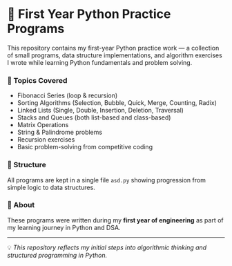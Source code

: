 # 🐍 First Year Python Practice Programs

This repository contains my first-year Python practice work — a collection of small programs, data structure implementations, and algorithm exercises I wrote while learning Python fundamentals and problem solving.

### 🚀 Topics Covered
- Fibonacci Series (loop & recursion)
- Sorting Algorithms (Selection, Bubble, Quick, Merge, Counting, Radix)
- Linked Lists (Single, Double, Insertion, Deletion, Traversal)
- Stacks and Queues (both list-based and class-based)
- Matrix Operations
- String & Palindrome problems
- Recursion exercises
- Basic problem-solving from competitive coding

### 🧩 Structure
All programs are kept in a single file `asd.py` showing progression from simple logic to data structures.

### 🏫 About
These programs were written during my **first year of engineering** as part of my learning journey in Python and DSA.

---

💡 *This repository reflects my initial steps into algorithmic thinking and structured programming in Python.*

